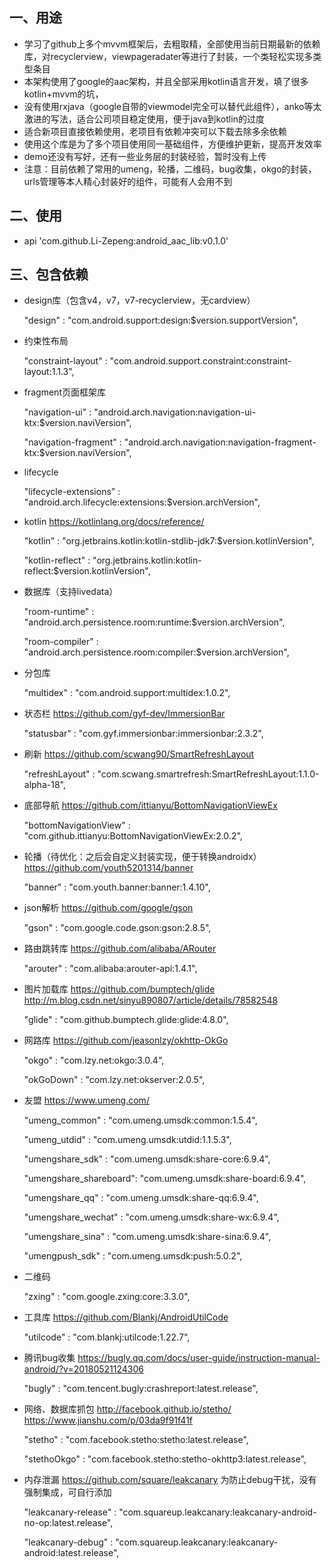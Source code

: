## 一、用途
* 学习了github上多个mvvm框架后，去粗取精，全部使用当前日期最新的依赖库，对recyclerview，viewpageradater等进行了封装，一个类轻松实现多类型条目
* 本架构使用了google的aac架构，并且全部采用kotlin语言开发，填了很多kotlin+mvvm的坑，
* 没有使用rxjava（google自带的viewmodel完全可以替代此组件），anko等太激进的写法，适合公司项目稳定使用，便于java到kotlin的过度
* 适合新项目直接依赖使用，老项目有依赖冲突可以下载去除多余依赖
* 使用这个库是为了多个项目使用同一基础组件，方便维护更新，提高开发效率
* demo还没有写好，还有一些业务层的封装经验，暂时没有上传
* 注意：目前依赖了常用的umeng，轮播，二维码，bug收集，okgo的封装，urls管理等本人精心封装好的组件，可能有人会用不到
## 二、使用
* api 'com.github.Li-Zepeng:android_aac_lib:v0.1.0'

## 三、包含依赖
* design库（包含v4，v7，v7-recyclerview，无cardview）

  "design"               : "com.android.support:design:$version.supportVersion",
* 约束性布局

  "constraint-layout"    : "com.android.support.constraint:constraint-layout:1.1.3",
* fragment页面框架库

  "navigation-ui"        : "android.arch.navigation:navigation-ui-ktx:$version.naviVersion",

  "navigation-fragment"  : "android.arch.navigation:navigation-fragment-ktx:$version.naviVersion",

* lifecycle

  "lifecycle-extensions" : "android.arch.lifecycle:extensions:$version.archVersion",
* kotlin https://kotlinlang.org/docs/reference/

  "kotlin"               : "org.jetbrains.kotlin:kotlin-stdlib-jdk7:$version.kotlinVersion",

  "kotlin-reflect"       : "org.jetbrains.kotlin:kotlin-reflect:$version.kotlinVersion",
* 数据库（支持livedata）

  "room-runtime"         : "android.arch.persistence.room:runtime:$version.archVersion",

  "room-compiler"        : "android.arch.persistence.room:compiler:$version.archVersion",
* 分包库

  "multidex"             : "com.android.support:multidex:1.0.2",
* 状态栏 https://github.com/gyf-dev/ImmersionBar

  "statusbar"            : "com.gyf.immersionbar:immersionbar:2.3.2",
* 刷新 https://github.com/scwang90/SmartRefreshLayout

  "refreshLayout"        : "com.scwang.smartrefresh:SmartRefreshLayout:1.1.0-alpha-18",
* 底部导航 https://github.com/ittianyu/BottomNavigationViewEx

  "bottomNavigationView" : "com.github.ittianyu:BottomNavigationViewEx:2.0.2",
* 轮播（待优化：之后会自定义封装实现，便于转换androidx）https://github.com/youth5201314/banner

  "banner"               : "com.youth.banner:banner:1.4.10",
* json解析 https://github.com/google/gson

  "gson"                 : "com.google.code.gson:gson:2.8.5",
* 路由跳转库 https://github.com/alibaba/ARouter

  "arouter"              : "com.alibaba:arouter-api:1.4.1",
* 图片加载库 https://github.com/bumptech/glide  http://m.blog.csdn.net/sinyu890807/article/details/78582548

  "glide"                : "com.github.bumptech.glide:glide:4.8.0",
* 网路库 https://github.com/jeasonlzy/okhttp-OkGo

  "okgo"                 : "com.lzy.net:okgo:3.0.4",

  "okGoDown"             : "com.lzy.net:okserver:2.0.5",
* 友盟 https://www.umeng.com/

  "umeng_common"         : "com.umeng.umsdk:common:1.5.4",

  "umeng_utdid"          : "com.umeng.umsdk:utdid:1.1.5.3",

  "umengshare_sdk"       : "com.umeng.umsdk:share-core:6.9.4",

  "umengshare_shareboard": "com.umeng.umsdk:share-board:6.9.4",

  "umengshare_qq"        : "com.umeng.umsdk:share-qq:6.9.4",

  "umengshare_wechat"    : "com.umeng.umsdk:share-wx:6.9.4",

  "umengshare_sina"      : "com.umeng.umsdk:share-sina:6.9.4",

  "umengpush_sdk"        : "com.umeng.umsdk:push:5.0.2",
* 二维码

  "zxing"                : "com.google.zxing:core:3.3.0",
* 工具库 https://github.com/Blankj/AndroidUtilCode

  "utilcode"             : "com.blankj:utilcode:1.22.7",
* 腾讯bug收集 https://bugly.qq.com/docs/user-guide/instruction-manual-android/?v=20180521124306

  "bugly"                : "com.tencent.bugly:crashreport:latest.release",
* 网络、数据库抓包 http://facebook.github.io/stetho/  https://www.jianshu.com/p/03da9f91f41f

  "stetho"               : "com.facebook.stetho:stetho:latest.release",

  "stethoOkgo"           : "com.facebook.stetho:stetho-okhttp3:latest.release",
* 内存泄漏 https://github.com/square/leakcanary 为防止debug干扰，没有强制集成，可自行添加

  "leakcanary-release"   : "com.squareup.leakcanary:leakcanary-android-no-op:latest.release",

  "leakcanary-debug"     : "com.squareup.leakcanary:leakcanary-android:latest.release",
